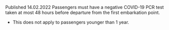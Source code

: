 Published 14.02.2022
Passengers must have a negative COVID-19 PCR test taken at most 48 hours before departure from the first embarkation point.
- This does not apply to passengers younger than 1 year.